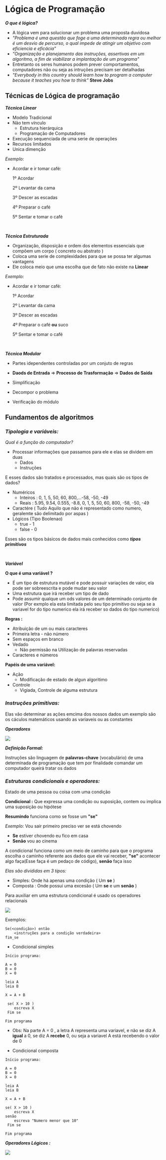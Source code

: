 # Lógica de Programação 

***O que é lógica?***
- A lógica vem para solucionar um problema uma proposta duvidosa
- *"Problema é uma questão que foge a uma determinada regra ou melhor é um desvio de percurso, o qual impede de atingir um objetivo com eficiencia e eficácia"*
- *"Organização e planejamento das instruções, assertivas em um algoritmo, a fim de viabilizar a implantação de um programa"*
- Entretanto os seres humanos podem prever comportamentos, computadores não ou seja as intruções precisam ser detalhadas
- *"Everybody in this country should learn how to program a computer because it teaches you how to think"* **Steve Jobs**

## Técnicas de Lógica de programação

***Técnica Linear***

- Modelo Tradicional
- Não tem vínculo
    - Estrutura hierárquica
    - Programação de Computadores
- Execução sequenciada de uma serie de operações 
- Recursos limitados
- Unica dimenção

*Exemplo:*
- Acordar e ir tomar café:

    1º Acordar

    2º Levantar da cama

    3º Descer as escadas

    4º Preparar o café

    5º Sentar e tomar o café 

<br>

***Técnica Estruturada***
- Organização, disposição e ordem dos elementos essenciais que compõem um corpo ( concreto ou abstrato )
- Coloca uma serie de complexidades para que se possa ter algumas vantagens
- Ele coloca meio que uma escolha que de fato não existe na **Linear**


*Exemplo:*
- Acordar e ir tomar café:

    1º Acordar

    2º Levantar da cama

    3º Descer as escadas

    4º Preparar o café **ou** suco

    5º Sentar e tomar o café 

<br>

***Técnica Modular***
- Partes idependentes controladas por um conjuto de regras

- **Daods de Entrada** => **Processo de Trasformação** => **Dados de Saída**
- Simplificação 
- Decompor o problema
- Verificação do módulo

## Fundamentos de algoritmos

### ***Tipologia e variáveis:***
*Qual é a função do computador?*

- Processar informações que passamos para ele e elas se dividem em duas
    - Dados
    - Instruções

E esses dados são tratados e processados, mas quais são os tipos de dados?
- Numéricos
    - Inteiros : 0, 1, 5, 50, 60, 800,...-58, -50, -49
    - Reais : 5.95, 9.54, 0.555, -8.8, 0, 1, 5, 50, 60, 800, -58, -50, -49
- Caractére ( Tudo Aquilo que não é representado como numero, geralemte são delimitado por aspas )
- Lógicos (Tipo Boolenao)
    - true - 1
    - false - 0

Esses são os tipos básicos de dados mais conhecidos como ***tipos primitivos***

<br>

***Variável***

**O que é uma variável ?**
- É um tipo de estrutura mutável e pode possuir variações de valor, ela pode ser sobreescrita e pode mudar seu valor
- Uma estrutura que irá receber um tipo de dado
- Pode assumir qualque um ods valores de um determinado conjunto de valor (Por exmplo ela esta limitada pelo seu tipo primitivo ou seja se a variavel for do tipo numerico ela irá receber so dados do tipo numerico)

**Regras :**
- Atribuição de um ou mais caracteres 
- Primeira letra - não número
- Sem espaços em branco
- Vedado
    - Não permissão na Utilização de palavras reservadas
- Caracteres e números

**Papéis de uma variável:**
- Ação
    - Modificação de estado de algun algoritimo
- Controle
    - Vigiada, Controle de alguma estrutura


### ***Instruções primitivas:***
Elas vão determinar as ações emcima dos nossos dados um exemplo são os cáculos matemáticos usando as variaveis ou as constantes

***Operadores***

<img src="../img/operadores.png">

<br>

***Definição Formal:***

Instruções são linguagem de **palavras-chave** (vocabulário) de uma determinada de programação que tem por finalidade comandar um computador queirá tratar os dados

### ***Estruturas condicionais e operadores:***

Estado de uma pessoa ou coisa com uma condição

**Condicional :** Que expressa uma condição ou suposição, contem ou implica uma suposição ou hipótese

**Resumindo** funciona como se fosse um **"se"**

*Exemplo:* Vou sair primeiro preciso ver se está chovendo
- **Se** estiver chovendo eu fico em casa
- **Senão** vou ao cinema

A condicional funciona como um meio de caminho para que o programa escolha o caminho referente aos dados que ele vai receber, **"se"** acontecer algo faça(Esse faça é um pedaço de código), **senão** faça isso
 
*Elas são divididas em 3 tipos:*
- Simples: Onde há apenas uma condição ( Um **se** )
- Composta : Onde possui uma excesão ( Um **se** e um **senão** )  

Para auxiliar em uma estrutura condicional é usado os operadores relacionais 

<img src="../img/relacionais.png">

Exemplos:
```
Se(<condição>) então
    <instruções para a condição verdadeira>
fim_se    
```
- Condicional simples
```
Início programa:

A = 0
B = 0
X = 0

leia A
leia B

X = A + B

 se( X > 10 )
    escreva X
 Fim se

Fim programa   
```
- Obs: Na parte A = 0 , a letra A representa uma variavel, e não se diz A **igual** a 0, se diz A **recebe** 0, ou seja a variavel A está recebendo o valor de 0

- Condicional composta
```
Início programa:

A = 0
B = 0
X = 0

leia A
leia B

X = A + B

se( X > 10 )
    escreva X
senão
    escreva "Numero menor que 10"
 Fim se

Fim programa   
```

***Operadores Lógicos :***

<img src="../img/logicos.png">